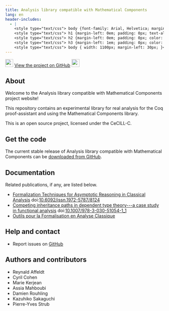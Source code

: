 ```yaml
---
title: Analysis library compatible with Mathematical Components
lang: en
header-includes:
  - |
    <style type="text/css"> body {font-family: Arial, Helvetica; margin-left: 5em; font-size: large;} </style>
    <style type="text/css"> h1 {margin-left: 0em; padding: 0px; text-align: center} </style>
    <style type="text/css"> h2 {margin-left: 0em; padding: 0px; color: #580909} </style>
    <style type="text/css"> h3 {margin-left: 1em; padding: 0px; color: #C05001;} </style>
    <style type="text/css"> body { width: 1100px; margin-left: 30px; }</style>
---
```


<div style="text-align:left"><img src="https://github.githubassets.com/images/modules/logos_page/Octocat.png" height="25" style="border:0px">
<a href="https://github.com/math-comp/analysis">View the project on GitHub</a>
<img src="https://github.githubassets.com/images/modules/logos_page/Octocat.png" height="25" style="border:0px"></div>

## About

Welcome to the Analysis library compatible with Mathematical Components project website!

This repository contains an experimental library for real analysis for
the Coq proof-assistant and using the Mathematical Components library.

This is an open source project, licensed under the CeCILL-C.

## Get the code

The current stable release of Analysis library compatible with Mathematical Components can be [downloaded from GitHub](https://github.com/math-comp/analysis/releases).

## Documentation


Related publications, if any, are listed below.

- [Formalization Techniques for Asymptotic Reasoning in Classical Analysis](https://jfr.unibo.it/article/view/8124) doi:[10.6092/issn.1972-5787/8124](https://doi.org/10.6092/issn.1972-5787/8124)
- [Competing inheritance paths in dependent type theory---a case study in functional analysis](https://hal.inria.fr/hal-02463336) doi:[10.1007/978-3-030-51054-1_1](https://doi.org/10.1007/978-3-030-51054-1_1)
- [Outils pour la Formalisation en Analyse Classique](http://www-sop.inria.fr/members/Damien.Rouhling/data/phd/thesis.pdf) 

## Help and contact

- Report issues on [GitHub](https://github.com/math-comp/analysis/issues)

## Authors and contributors

- Reynald Affeldt
- Cyril Cohen
- Marie Kerjean
- Assia Mahboubi
- Damien Rouhling
- Kazuhiko Sakaguchi
- Pierre-Yves Strub

